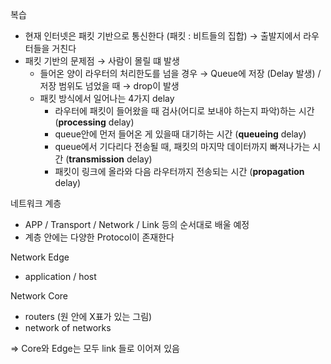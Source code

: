 복습

- 현재 인터넷은 패킷 기반으로 통신한다 (패킷 : 비트들의 집합) → 출발지에서 라우터들을 거친다
- 패킷 기반의 문제점 → 사람이 몰릴 떄 발생
    - 들어온 양이 라우터의 처리한도를 넘을 경우 → Queue에 저장 (Delay 발생) / 저장 범위도 넘었을 때 → drop이 발생
    - 패킷 방식에서 일어나는 4가지 delay
        - 라우터에 패킷이 들어왔을 때 검사(어디로 보내야 하는지 파악)하는 시간 (**processing** delay)
        - queue안에 먼저 들어온 게 있을때 대기하는 시간 (**queueing** delay)
        - queue에서 기다리다 전송될 때, 패킷의 마지막 데이터까지 빠져나가는 시간 (**transmission** delay)
        - 패킷이 링크에 올라와 다음 라우터까지 전송되는 시간 (**propagation** delay)
        

네트워크 계층

- APP / Transport / Network / Link 등의 순서대로 배울 예정
- 계층 안에는 다양한 Protocol이 존재한다

Network Edge

- application / host

Network Core

- routers (원 안에 X표가 있는 그림)
- network of networks

⇒ Core와 Edge는 모두 link 들로 이어져 있음
